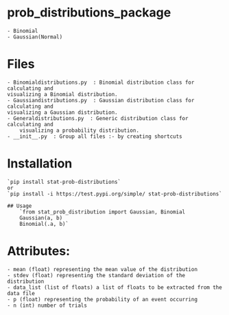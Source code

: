 # prob_distributions_package
	
    - Binomial
    - Gaussian(Normal)
    
# Files

	- Binomialdistributions.py  : Binomial distribution class for calculating and 
    visualizing a Binomial distribution.
    - Gaussiandistributions.py  : Gaussian distribution class for calculating and 
	visualizing a Gaussian distribution.
    - Generaldistributions.py  : Generic distribution class for calculating and 
		visualizing a probability distribution.
    - __init__.py  : Group all files :- by creating shortcuts

# Installation

	`pip install stat-prob-distributions`
    or
    `pip install -i https://test.pypi.org/simple/ stat-prob-distributions`
    
    ## Usage
    	`from stat_prob_distribution import Gaussian, Binomial
        Gaussian(a, b)
        Binomial(.a, b)`
    
# Attributes:

	- mean (float) representing the mean value of the distribution
	- stdev (float) representing the standard deviation of the distribution
	- data_list (list of floats) a list of floats to be extracted from the data file
	- p (float) representing the probability of an event occurring
	- n (int) number of trials